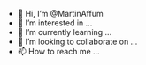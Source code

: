 - 👋 Hi, I’m @MartinAffum
- 👀 I’m interested in ...
- 🌱 I’m currently learning ...
- 💞️ I’m looking to collaborate on ...
- 📫 How to reach me ...

<!---
MartinAffum/MartinAffum is a ✨ special ✨ repository because its `README.md` (this file) appears on your GitHub profile.
You can click the Preview link to take a look at your changes.
--->
